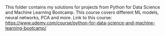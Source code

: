 This folder contains my solutions for projects from Python for Data Science and Machine Learning Bootcamp.
This course covers different ML models, neural networks, PCA and more.
Link to this course: https://www.udemy.com/course/python-for-data-science-and-machine-learning-bootcamp/
